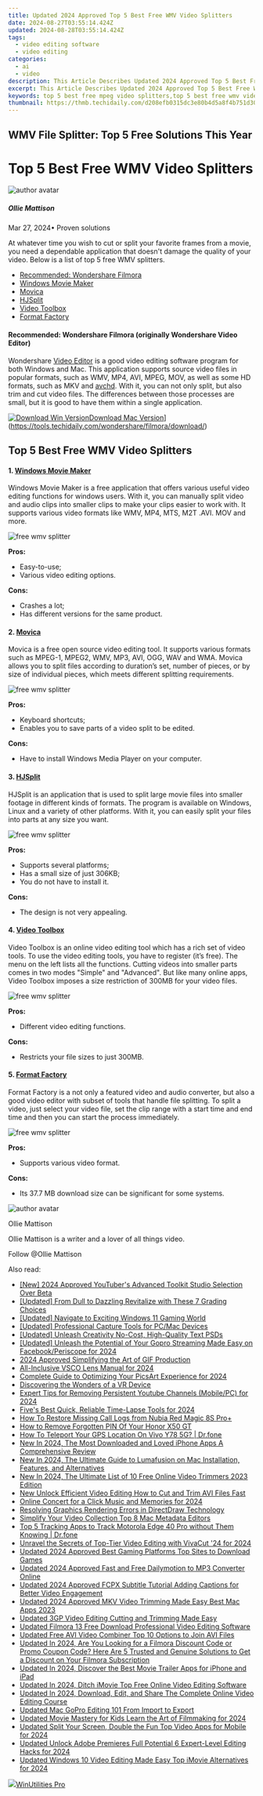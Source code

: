 ```yaml
---
title: Updated 2024 Approved Top 5 Best Free WMV Video Splitters
date: 2024-08-27T03:55:14.424Z
updated: 2024-08-28T03:55:14.424Z
tags: 
  - video editing software
  - video editing
categories: 
  - ai
  - video
description: This Article Describes Updated 2024 Approved Top 5 Best Free WMV Video Splitters
excerpt: This Article Describes Updated 2024 Approved Top 5 Best Free WMV Video Splitters
keywords: top 5 best free mpeg video splitters,top 5 best free wmv video editors,ai animation top 5 best free mpeg video splitters,free and fast the best wmv video splitters,best free video splitters for mkv files updated 2023,ai animation top 5 best free wmv video splitters,top 5 best free wmv video splitters
thumbnail: https://thmb.techidaily.com/d208efb0315dc3e80b4d5a8f4b751d30ee62ca28dd2151c249d15e615be6f528.jpg
---
```


## WMV File Splitter: Top 5 Free Solutions This Year

# Top 5 Best Free WMV Video Splitters

![author avatar](https://images.wondershare.com/filmora/article-images/ollie-mattison.jpg)

##### Ollie Mattison

 Mar 27, 2024• Proven solutions

 At whatever time you wish to cut or split your favorite frames from a movie, you need a dependable application that doesn't damage the quality of your video. Below is a list of top 5 free WMV splitters.

* [Recommended: Wondershare Filmora](#tab%5F06)
* [Windows Movie Maker](#tab%5F01)
* [Movica](#tab%5F02)
* [HJSplit](#tab%5F03)
* [Video Toolbox](#tab%5F04)
* [Format Factory](#tab%5F05)

#### Recommended: Wondershare Filmora (originally Wondershare Video Editor)

 Wondershare [Video Editor](https://tools.techidaily.com/wondershare/filmora/download/) is a good video editing software program for both Windows and Mac. This application supports source video files in popular formats, such as WMV, MP4, AVI, MPEG, MOV, as well as some HD formats, such as MKV and [avchd](https://tools.techidaily.com/wondershare/filmora/download/). With it, you can not only split, but also trim and cut video files. The differences between those processes are small, but it is good to have them within a single application.

[![Download Win Version](https://images.wondershare.com/filmora/guide/download-btn-win.jpg)](https://tools.techidaily.com/wondershare/filmora/download/)[Download Mac Version](https://images.wondershare.com/filmora/guide/download-btn-mac.jpg)](https://tools.techidaily.com/wondershare/filmora/download/)

## Top 5 Best Free WMV Video Splitters

#### 1\. [Windows Movie Maker](http://windows.microsoft.com/en-us/windows-live/movie-maker#t1=overview)

 Windows Movie Maker is a free application that offers various useful video editing functions for windows users. With it, you can manually split video and audio clips into smaller clips to make your clips easier to work with. It supports various video formats like WMV, MP4, MTS, M2T .AVI. MOV and more.

![free wmv splitter](https://images.wondershare.com/topic/convert-video/windows-movie-maker.jpg "free wmv splitter")

**Pros:**

* Easy-to-use;
* Various video editing options.

**Cons:**

* Crashes a lot;
* Has different versions for the same product.

#### 2\. [Movica](http://sourceforge.net/projects/movica/)

 Movica is a free open source video editing tool. It supports various formats such as MPEG-1, MPEG2, WMV, MP3, AVI, OGG, WAV and WMA. Movica allows you to split files according to duration’s set, number of pieces, or by size of individual pieces, which meets different splitting requirements.

![free wmv splitter](https://images.wondershare.com/topic/video-editing/movica.jpg "free mpeg joiner")

**Pros:**

* Keyboard shortcuts;
* Enables you to save parts of a video split to be edited.

**Cons:**

* Have to install Windows Media Player on your computer.

#### 3\. [HJSplit](http://hjsplit.en.softonic.com/)

 HJSplit is an application that is used to split large movie files into smaller footage in different kinds of formats. The program is available on Windows, Linux and a variety of other platforms. With it, you can easily split your files into parts at any size you want.

![free wmv splitter](https://images.wondershare.com/images/multimedia/video-editor/hjsplit.jpg "free wmv splitter")

**Pros:**

* Supports several platforms;
* Has a small size of just 306KB;
* You do not have to install it.

**Cons:**

* The design is not very appealing.

#### 4\. [Video Toolbox](http://www.videotoolbox.com/)

 Video Toolbox is an online video editing tool which has a rich set of video tools. To use the video editing tools, you have to register (it’s free). The menu on the left lists all the functions. Cutting videos into smaller parts comes in two modes "Simple" and "Advanced". But like many online apps, Video Toolbox imposes a size restriction of 300MB for your video files.

![free wmv splitter](https://images.wondershare.com/images/multimedia/video-editor/video-toolbox.jpg "free wmv splitter")

**Pros:**

* Different video editing functions.

**Cons:**

* Restricts your file sizes to just 300MB.

#### 5\. [Format Factory](http://www.pcfreetime.com/)

 Format Factory is a not only a featured video and audio converter, but also a good video editor with subset of tools that handle file splitting. To split a video, just select your video file, set the clip range with a start time and end time and then you can start the process immediately.

![free wmv splitter](https://images.wondershare.com/images/multimedia/online-video-converter/format-factory.jpg "free wmv splitter")

**Pros:**

* Supports various video format.

**Cons:**

* Its 37.7 MB download size can be significant for some systems.

![author avatar](https://images.wondershare.com/filmora/article-images/ollie-mattison.jpg)

Ollie Mattison

Ollie Mattison is a writer and a lover of all things video.

Follow @Ollie Mattison

<span class="atpl-alsoreadstyle">Also read:</span>
<div><ul>
<li><a href="https://youtube-web.techidaily.com/024-approved-youtubers-advanced-toolkit-studio-selection-over-beta/"><u>[New] 2024 Approved  YouTuber's Advanced Toolkit  Studio Selection Over Beta</u></a></li>
<li><a href="https://vp-tips.techidaily.com/updated-from-dull-to-dazzling-revitalize-with-these-7-grading-choices/"><u>[Updated] From Dull to Dazzling  Revitalize with These 7 Grading Choices</u></a></li>
<li><a href="https://extra-support.techidaily.com/updated-navigate-to-exciting-windows-11-gaming-world/"><u>[Updated] Navigate to Exciting Windows 11 Gaming World</u></a></li>
<li><a href="https://screen-activity-recording.techidaily.com/updated-professional-capture-tools-for-pcmac-devices/"><u>[Updated] Professional Capture Tools for PC/Mac Devices</u></a></li>
<li><a href="https://some-approaches.techidaily.com/updated-unleash-creativity-no-cost-high-quality-text-psds/"><u>[Updated] Unleash Creativity  No-Cost, High-Quality Text PSDs</u></a></li>
<li><a href="https://facebook-clips.techidaily.com/updated-unleash-the-potential-of-your-gopro-streaming-made-easy-on-facebookperiscope-for-2024/"><u>[Updated] Unleash the Potential of Your Gopro  Streaming Made Easy on Facebook/Periscope for 2024</u></a></li>
<li><a href="https://extra-support.techidaily.com/2024-approved-simplifying-the-art-of-gif-production/"><u>2024 Approved  Simplifying the Art of GIF Production</u></a></li>
<li><a href="https://extra-hints.techidaily.com/all-inclusive-vsco-lens-manual-for-2024/"><u>All-Inclusive VSCO Lens Manual for 2024</u></a></li>
<li><a href="https://extra-information.techidaily.com/complete-guide-to-optimizing-your-picsart-experience-for-2024/"><u>Complete Guide to Optimizing Your PicsArt Experience for 2024</u></a></li>
<li><a href="https://extra-tips.techidaily.com/discovering-the-wonders-of-a-vr-device/"><u>Discovering the Wonders of a VR Device</u></a></li>
<li><a href="https://youtube-stream.techidaily.com/expert-tips-for-removing-persistent-youtube-channels-mobilepc-for-2024/"><u>Expert Tips for Removing Persistent Youtube Channels (Mobile/PC) for 2024</u></a></li>
<li><a href="https://screen-mirroring-recording.techidaily.com/fives-best-quick-reliable-time-lapse-tools-for-2024/"><u>Five's Best  Quick, Reliable Time-Lapse Tools for 2024</u></a></li>
<li><a href="https://blog-min.techidaily.com/how-to-restore-missing-call-logs-from-nubia-red-magic-8s-proplus-by-fonelab-android-recover-call-logs/"><u>How To  Restore Missing Call Logs from Nubia Red Magic 8S Pro+</u></a></li>
<li><a href="https://unlock-android.techidaily.com/how-to-remove-forgotten-pin-of-your-honor-x50-gt-by-drfone-android/"><u>How to Remove Forgotten PIN Of Your Honor X50 GT</u></a></li>
<li><a href="https://change-location.techidaily.com/how-to-teleport-your-gps-location-on-vivo-y78-5g-drfone-by-drfone-virtual-android/"><u>How To Teleport Your GPS Location On Vivo Y78 5G? | Dr.fone</u></a></li>
<li><a href="https://smart-video-creator.techidaily.com/new-in-2024-the-most-downloaded-and-loved-iphone-apps-a-comprehensive-review/"><u>New In 2024, The Most Downloaded and Loved iPhone Apps A Comprehensive Review</u></a></li>
<li><a href="https://smart-video-creator.techidaily.com/new-in-2024-the-ultimate-guide-to-lumafusion-on-mac-installation-features-and-alternatives/"><u>New In 2024, The Ultimate Guide to Lumafusion on Mac Installation, Features, and Alternatives</u></a></li>
<li><a href="https://smart-video-creator.techidaily.com/new-in-2024-the-ultimate-list-of-10-free-online-video-trimmers-2023-edition/"><u>New In 2024, The Ultimate List of 10 Free Online Video Trimmers 2023 Edition</u></a></li>
<li><a href="https://smart-video-creator.techidaily.com/new-unlock-efficient-video-editing-how-to-cut-and-trim-avi-files-fast/"><u>New Unlock Efficient Video Editing How to Cut and Trim AVI Files Fast</u></a></li>
<li><a href="https://extra-skills.techidaily.com/online-concert-for-a-click-music-and-memories-for-2024/"><u>Online Concert for a Click  Music and Memories for 2024</u></a></li>
<li><a href="https://win-solutions.techidaily.com/resolving-graphics-rendering-errors-in-directdraw-technology/"><u>Resolving Graphics Rendering Errors in DirectDraw Technology</u></a></li>
<li><a href="https://smart-video-creator.techidaily.com/simplify-your-video-collection-top-8-mac-metadata-editors/"><u>Simplify Your Video Collection Top 8 Mac Metadata Editors</u></a></li>
<li><a href="https://android-location-track.techidaily.com/top-5-tracking-apps-to-track-motorola-edge-40-pro-without-them-knowing-drfone-by-drfone-virtual-android/"><u>Top 5 Tracking Apps to Track Motorola Edge 40 Pro without Them Knowing | Dr.fone</u></a></li>
<li><a href="https://some-approaches.techidaily.com/unravel-the-secrets-of-top-tier-video-editing-with-vivacut-24-for-2024/"><u>Unravel the Secrets of Top-Tier Video Editing with VivaCut '24 for 2024</u></a></li>
<li><a href="https://smart-video-creator.techidaily.com/updated-2024-approved-best-gaming-platforms-top-sites-to-download-games/"><u>Updated 2024 Approved Best Gaming Platforms Top Sites to Download Games</u></a></li>
<li><a href="https://smart-video-creator.techidaily.com/updated-2024-approved-fast-and-free-dailymotion-to-mp3-converter-online/"><u>Updated 2024 Approved Fast and Free Dailymotion to MP3 Converter Online</u></a></li>
<li><a href="https://smart-video-creator.techidaily.com/updated-2024-approved-fcpx-subtitle-tutorial-adding-captions-for-better-video-engagement/"><u>Updated 2024 Approved FCPX Subtitle Tutorial Adding Captions for Better Video Engagement</u></a></li>
<li><a href="https://smart-video-creator.techidaily.com/updated-2024-approved-mkv-video-trimming-made-easy-best-mac-apps-2023/"><u>Updated 2024 Approved MKV Video Trimming Made Easy Best Mac Apps 2023</u></a></li>
<li><a href="https://smart-video-creator.techidaily.com/updated-3gp-video-editing-cutting-and-trimming-made-easy/"><u>Updated 3GP Video Editing Cutting and Trimming Made Easy</u></a></li>
<li><a href="https://smart-video-creator.techidaily.com/updated-filmora-13-free-download-professional-video-editing-software/"><u>Updated Filmora 13 Free Download Professional Video Editing Software</u></a></li>
<li><a href="https://smart-video-creator.techidaily.com/updated-free-avi-video-combiner-top-10-options-to-join-avi-files/"><u>Updated Free AVI Video Combiner Top 10 Options to Join AVI Files</u></a></li>
<li><a href="https://smart-video-creator.techidaily.com/updated-in-2024-are-you-looking-for-a-filmora-discount-code-or-promo-coupon-code-here-are-5-trusted-and-genuine-solutions-to-get-a-discount-on-your-filmora-/"><u>Updated In 2024, Are You Looking for a Filmora Discount Code or Promo Coupon Code? Here Are 5 Trusted and Genuine Solutions to Get a Discount on Your Filmora Subscription</u></a></li>
<li><a href="https://smart-video-creator.techidaily.com/updated-in-2024-discover-the-best-movie-trailer-apps-for-iphone-and-ipad/"><u>Updated In 2024, Discover the Best Movie Trailer Apps for iPhone and iPad</u></a></li>
<li><a href="https://smart-video-creator.techidaily.com/updated-in-2024-ditch-imovie-top-free-online-video-editing-software/"><u>Updated In 2024, Ditch iMovie Top Free Online Video Editing Software</u></a></li>
<li><a href="https://video-ai-editor.techidaily.com/updated-in-2024-download-edit-and-share-the-complete-online-video-editing-course/"><u>Updated In 2024, Download, Edit, and Share The Complete Online Video Editing Course</u></a></li>
<li><a href="https://smart-video-creator.techidaily.com/updated-mac-gopro-editing-101-from-import-to-export/"><u>Updated Mac GoPro Editing 101 From Import to Export</u></a></li>
<li><a href="https://smart-video-creator.techidaily.com/updated-movie-mastery-for-kids-learn-the-art-of-filmmaking-for-2024/"><u>Updated Movie Mastery for Kids Learn the Art of Filmmaking for 2024</u></a></li>
<li><a href="https://smart-video-creator.techidaily.com/updated-split-your-screen-double-the-fun-top-video-apps-for-mobile-for-2024/"><u>Updated Split Your Screen, Double the Fun Top Video Apps for Mobile for 2024</u></a></li>
<li><a href="https://smart-video-creator.techidaily.com/updated-unlock-adobe-premieres-full-potential-6-expert-level-editing-hacks-for-2024/"><u>Updated Unlock Adobe Premieres Full Potential 6 Expert-Level Editing Hacks for 2024</u></a></li>
<li><a href="https://smart-video-creator.techidaily.com/updated-windows-10-video-editing-made-easy-top-imovie-alternatives-for-2024/"><u>Updated Windows 10 Video Editing Made Easy Top iMovie Alternatives for 2024</u></a></li>
</ul></div>

<ins class="adsbygoogle"
      style="display:block"
      data-ad-client="ca-pub-7571918770474297"
      data-ad-slot="8358498916"
      data-ad-format="auto"
      data-full-width-responsive="true"></ins>
<!-- affiliate ads begin -->
<a href="https://secure.2checkout.com/order/checkout.php?PRODS=4665597&QTY=1&AFFILIATE=108875&CART=1"><img src="https://www.pcclean.io/wp-content/uploads/2018/03/winutilities-box-130521.png" border="0">WinUtilities Pro</a>
<!-- affiliate ads end -->